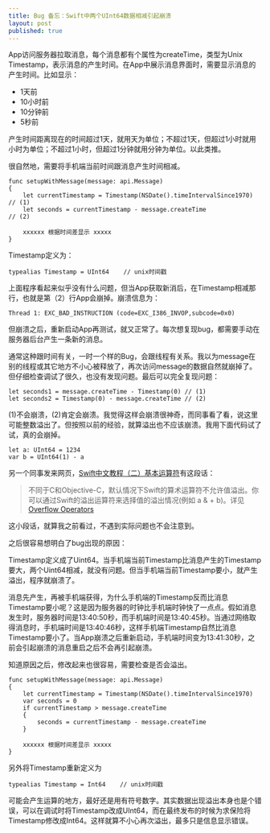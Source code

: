 ```yaml
---
title: Bug 备忘：Swift中两个UInt64数据相减引起崩溃
layout: post
published: true
---
```


App访问服务器拉取消息，每个消息都有个属性为createTime，类型为Unix Timestamp，表示消息的产生时间。在App中展示消息界面时，需要显示消息的产生时间。比如显示：

* 1天前
* 10小时前
* 10分钟前
* 5秒前

产生时间距离现在的时间超过1天，就用天为单位；不超过1天，但超过1小时就用小时为单位；不超过1小时，但超过1分钟就用分钟为单位。以此类推。

很自然地，需要将手机端当前时间跟消息产生时间相减。

	func setupWithMessage(message: api.Message)
	{
	    let currentTimestamp = Timestamp(NSDate().timeIntervalSince1970) // (1)
	    let seconds = currentTimestamp - message.createTime              // (2)
	    
	    xxxxxx 根据时间差显示 xxxxx
	}
	
Timestamp定义为：

	typealias Timestamp = UInt64    // unix时间戳
	
上面程序看起来似乎没有什么问题，但当App获取新消后，在Timestamp相减那行，也就是第（2）行App会崩掉。崩溃信息为：

	Thread 1: EXC_BAD_INSTRUCTION (code=EXC_I386_INVOP,subcode=0x0) 
	
但崩溃之后，重新启动App再测试，就又正常了。每次想复现bug，都需要手动在服务器后台产生一条新的消息。
	
通常这种跟时间有关，一时一个样的Bug，会跟线程有关系。我以为message在别的线程或其它地方不小心被释放了，再次访问message的数据自然就崩掉了。但仔细检查调试了很久，也没有发现问题。最后可以完全复现问题：

	let seconds1 = message.createTime - Timestamp(0) // (1)
	let seconds2 = Timestamp(0) - message.createTime // (2)
	
(1)不会崩溃，(2)肯定会崩溃。我觉得这样会崩溃很神奇，而同事看了看，说这里可能整数溢出了。但按照以前的经验，就算溢出也不应该崩溃。我用下面代码试了试，真的会崩掉。

	let a: UInt64 = 1234
	var b = UInt64(1) - a
	
另一个同事发来网页，[Swift中文教程（二）基本运算符](http://letsswift.com/2014/06/basic-operators/)有这段话：

> 不同于C和Objective-C，默认情况下Swift的算术运算符不允许值溢出。你可以通过Swift的溢出运算符来选择值的溢出情况(例如 a & + b)。详见 [Overflow Operators](https://developer.apple.com/library/prerelease/ios/documentation/Swift/Conceptual/Swift_Programming_Language/AdvancedOperators.html#//apple_ref/doc/uid/TP40014097-CH27-XID_37)

这小段话，就算我之前看过，不遇到实际问题也不会注意到。

之后很容易想明白了bug出现的原因：

Timestamp定义成了Uint64。当手机端当前Timestamp比消息产生的Timestamp要大，两个Uint64相减，就没有问题。但当手机端当前Timestamp要小，就产生溢出，程序就崩溃了。

消息先产生，再被手机端获得，为什么手机端的Timestamp反而比消息Timestamp要小呢？这是因为服务器的时钟比手机端时钟快了一点点。假如消息发生时，服务器时间是13:40:50秒，而手机端时间是13:40:45秒。当通过网络取得消息时，手机端时间是13:40:46秒，这样手机端Timestamp自然比消息Timestamp要小了。当App崩溃之后重新启动，手机端时间变为13:41:30秒，之前会引起崩溃的消息重启之后不会再引起崩溃。

知道原因之后，修改起来也很容易，需要检查是否会溢出。

	func setupWithMessage(message: api.Message)
	{
		let currentTimestamp = Timestamp(NSDate().timeIntervalSince1970)
		var seconds = 0
		if currentTimestamp > message.createTime
		{
		    seconds = currentTimestamp - message.createTime
		}
		    
		xxxxxx 根据时间差显示 xxxxx
	}
	
另外将Timestamp重新定义为

	typealias Timestamp = Int64    // unix时间戳

可能会产生运算的地方，最好还是用有符号数字。其实数据出现溢出本身也是个错误，可以在调试时将Timestamp改成UInt64，而在最终发布的时候为求保险将Timestamp修改成Int64。这样就算不小心再次溢出，最多只是信息显示错误。


	

	
	
	

	


	